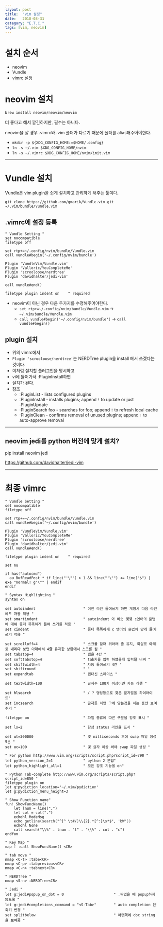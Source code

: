 ```yaml
---
layout: post
title:  "vim 설정"
date:   2018-08-31
category: "E.T.C."
tags: [vim, neovim]
---
```


# 설치 순서
* neovim
* Vundle
* vimrc 설정

# neovim 설치
`brew install neovim/neovim/neovim`

더 좋다고 해서 깔긴하지만, 필수는 아니다.

neovim을 깔 경우 .vimrc와 .vim 폴더가 다르기 때문에 폴더를 alias해주어야한다.
* `mkdir -p ${XDG_CONFIG_HOME:=$HOME/.config}`
* `ln -s ~/.vim $XDG_CONFIG_HOME/nvim`
* `ln -s ~/.vimrc $XDG_CONFIG_HOME/nvim/init.vim`
---

# Vundle 설치
Vundle은 vim plugin을 쉽게 설치하고 관리하게 해주는 툴이다.

`git clone https://github.com/gmarik/Vundle.vim.git ~/.vim/bundle/Vundle.vim`

## .vimrc에 설정 등록

```vim
" Vundle Setting "
set nocompatible
filetype off

set rtp+=~/.config/nvim/bundle/Vundle.vim 
call vundle#begin('~/.config/nvim/bundle')

Plugin 'VundleVim/Vundle.vim'
Plugin 'Valloric/YouCompleteMe'
Plugin 'scrooloose/nerdtree'
Plugin 'davidhalter/jedi-vim'

call vundle#end()

filetype plugin indent on    " required
```

* neovim이 아닌 경우 다음 두가지를 수정해주어야한다.
  * `set rtp+=~/.config/nvim/bundle/Vundle.vim` -> `~/.vim/bundle/Vundle.vim`
  * `call vundle#begin('~/.config/nvim/bundle')` -> `call vundle#begin()`

## plugin 설치

* 위의 vimrc에서
* `Plugin 'scrooloose/nerdtree'`는 NERDTree plugin을 install 해서 쓰겠다는 것이다.
* 이처럼 설치할 플러그인을 명시하고
* vi에 들어가서 :PluginInstall하면
* 설치가 된다.
* 참조
  * :PluginList       - lists configured plugins
  * :PluginInstall    - installs plugins; append `!` to update or just :PluginUpdate
  * :PluginSearch foo - searches for foo; append `!` to refresh local cache
  * :PluginClean      - confirms removal of unused plugins; append `!` to auto-approve removal

---

## neovim jedi를 python 버전에 맞게 설치?
pip install neovim jedi


https://github.com/davidhalter/jedi-vim

---
# 최종 vimrc
```vim
" Vundle Setting "
set nocompatible
filetype off

set rtp+=~/.config/nvim/bundle/Vundle.vim
call vundle#begin('~/.config/nvim/bundle')

Plugin 'VundleVim/Vundle.vim'
Plugin 'Valloric/YouCompleteMe'
Plugin 'scrooloose/nerdtree'
Plugin 'davidhalter/jedi-vim'
call vundle#end()

filetype plugin indent on    " required

set nu

if has("autocmd")
  au BufReadPost * if line("'\"") > 1 && line("'\"") <= line("$") | exe "normal! g'\"" | endif
endif

" Syntax Highlighting "
syntax on

set autoindent                      " 이전 라인 들여쓰기 하면 개행시 다음 라인에도 자동 적용 "
set smartindent                     " autoindent 와 비슷 몇몇 c언어의 문법에 대해 좀더 똑똑하게 들여 쓰기를 적용 "
set cindent                         " 좀더 똑똑하게 c 언어의 문법에 맞게 들여 쓰기 적용 "

set scrolloff=4                     " 스크롤 할때 위아래 줄 유지, 화살표 아래로 내리다 보면 아래에서 4줄 유지한 상황에서 스크롤 됨 "
set tabstop=4                       " 탭을 4칸 "
set softtabstop=4                   " tab키를 입력 하였을때 입력될 너비 "
set shiftwidth=4                    " 자동 들여쓰기 4칸 "
set shiftround                      " "
set expandtab                       " 탭대신 스페이스 "

set textwidth=100                   " 글자수 100자 이상이면 자동 개행 "

set hlsearch                        " / ? 명령등으로 찾은 문자열을 하이라이트"
set incsearch                       " 글자를 치면 그에 맞는것을 치는 동안 보여주기 "

filetype on                         " 파일 종류에 따른 구문을 강조 표시 "

set ls=2                            " 항상 status 라인을 표시 "

set ut=300000                       " 몇 milliseconds 후에 swap 파일 생성 5분 "
set uc=100                          " 몇 글자 이상 써야 swap 파일 생성 "

" For python http://www.vim.org/scripts/script.php?script_id=790 "
let python_version_2=1              " python 2 문법"
let python_highlight_all=1          " 모든 강조 기능을 on"

" Python Tab-complete http://www.vim.org/scripts/script.php?script_id=850 "
filetype plugin on
let g:pydiction_location='~/.vim/pydiction'
let g:pydiction_menu_height=3

" Show Function name"
fun! ShowFuncName()
    let lnum = line(".")
    let col = col(".")
    echohl ModeMsg
    echo getline(search("^[^ \t#/]\\{2}.*[^:]\s*$", 'bW'))
    echohl None
    call search("\\%" . lnum . "l" . "\\%" . col . "c")
endfun

" Key Map "
map f :call ShowFuncName() <CR>

" tab move "
nmap <C-t> :tabe<CR> 
nmap <C-p> :tabprevious<CR>
nmap <C-n> :tabnext<CR>

" NERDTree "
nmap <S-n> :NERDTree<CR>

" Jedi "
let g:jedi#popup_on_dot = 0                       " .찍었을 때 popup하지 않도록 "
let g:jedi#completions_command = "<S-Tab>"        " auto completion 단축키 변경 "
set splitbelow                                    " 아랫쪽에 doc string을 보여줌 "
```